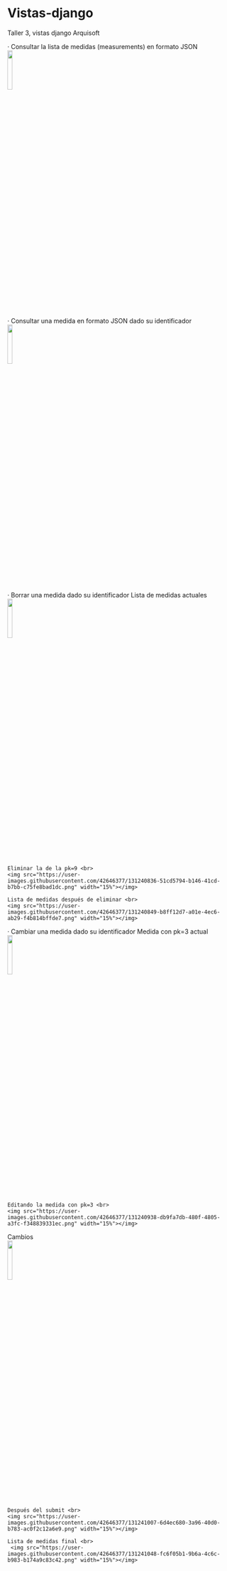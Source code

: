 # Vistas-django
Taller 3, vistas django Arquisoft

· Consultar la lista de medidas (measurements) en formato JSON <br>
<img src="https://user-images.githubusercontent.com/42646377/131240689-4c4796e0-b0a5-4055-976e-527ca3b41104.png" width="15%"></img> 

· Consultar una medida en formato JSON dado su identificador <br>
<img src="https://user-images.githubusercontent.com/42646377/131240747-254fdeba-4c7e-4bde-94e0-a71fe7c58418.png" width="15%"></img> 

· Borrar una medida dado su identificador 
 Lista de medidas actuales <br>
 <img src="https://user-images.githubusercontent.com/42646377/131240784-09a75a8c-b7ce-41bf-b48f-08b121daba14.png" width="15%"></img> 
    
    Eliminar la de la pk=9 <br>
    <img src="https://user-images.githubusercontent.com/42646377/131240836-51cd5794-b146-41cd-b7bb-c75fe8bad1dc.png" width="15%"></img> 
    
    Lista de medidas después de eliminar <br>
    <img src="https://user-images.githubusercontent.com/42646377/131240849-b8ff12d7-a01e-4ec6-ab29-f4b814bffde7.png" width="15%"></img> 
    
 · Cambiar una medida dado su identificador
    Medida con pk=3 actual <br>
    <img src="https://user-images.githubusercontent.com/42646377/131240906-3bed0b84-fb47-4e27-959d-a49f002a0246.png" width="15%"></img> 
    
    Editando la medida con pk=3 <br>
    <img src="https://user-images.githubusercontent.com/42646377/131240938-db9fa7db-480f-4805-a3fc-f348839331ec.png" width="15%"></img> 
    
Cambios <br>
<img src="https://user-images.githubusercontent.com/42646377/131240982-ba618bf8-7850-43d5-9839-de27b0479f6d.png" width="15%"></img> 
    
    Después del submit <br>
    <img src="https://user-images.githubusercontent.com/42646377/131241007-6d4ec680-3a96-40d0-b783-ac0f2c12a6e9.png" width="15%"></img> 
    
    Lista de medidas final <br>
     <img src="https://user-images.githubusercontent.com/42646377/131241048-fc6f05b1-9b6a-4c6c-b983-b174a9c83c42.png" width="15%"></img> 
